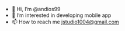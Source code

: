 - 👋 Hi, I’m @andios99
- 👀 I’m interested in developing mobile app
- 📫 How to reach me jstudio1004@gmail.com

<!---
andios99/andios99 is a ✨ special ✨ repository because its `README.md` (this file) appears on your GitHub profile.
You can click the Preview link to take a look at your changes.
--->
